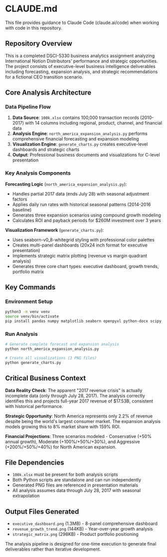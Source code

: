 # CLAUDE.md

This file provides guidance to Claude Code (claude.ai/code) when working with code in this repository.

## Repository Overview

This is a completed DSCI-5330 business analytics assignment analyzing International Notion Distributors' performance and strategic opportunities. The project consists of executive-level business intelligence deliverables including forecasting, expansion analysis, and strategic recommendations for a fictional CEO transition scenario.

## Core Analysis Architecture

### Data Pipeline Flow
1. **Data Source**: `100k.xlsx` contains 100,000 transaction records (2010-2017) with 14 columns including regional, product, channel, and financial data
2. **Analysis Engine**: `north_america_expansion_analysis.py` performs comprehensive financial forecasting and expansion modeling
3. **Visualization Engine**: `generate_charts.py` creates executive-level dashboards and strategic charts
4. **Output**: Professional business documents and visualizations for C-level presentation

### Key Analysis Components

**Forecasting Logic** (`north_america_expansion_analysis.py`):
- Handles partial 2017 data (ends July 28) with seasonal adjustment factors
- Applies daily run rates with historical seasonal patterns (2014-2016 baseline)
- Generates three expansion scenarios using compound growth modeling
- Calculates ROI and payback periods for $260M investment over 3 years

**Visualization Framework** (`generate_charts.py`):
- Uses seaborn-v0_8-whitegrid styling with professional color palettes
- Creates multi-panel dashboards (20x24 inch format for executive presentation)
- Implements strategic matrix plotting (revenue vs margin quadrant analysis)
- Generates three core chart types: executive dashboard, growth trends, portfolio matrix

## Key Commands

### Environment Setup
```bash
python3 -m venv venv
source venv/bin/activate
pip install pandas numpy matplotlib seaborn openpyxl python-docx scipy
```

### Run Analysis
```bash
# Generate complete forecast and expansion analysis
python north_america_expansion_analysis.py

# Create all visualizations (3 PNG files)
python generate_charts.py
```

## Critical Business Context

**Data Reality Check**: The apparent "2017 revenue crisis" is actually incomplete data (only through July 28, 2017). The analysis correctly identifies this and projects full-year 2017 revenue of $17.53B, consistent with historical performance.

**Strategic Opportunity**: North America represents only 2.2% of revenue despite being the world's largest consumer market. The expansion analysis models growing this to 8% market share with 159% ROI.

**Financial Projections**: Three scenarios modeled - Conservative (+50% annual growth), Moderate (+100%/+50%/+30%), and Aggressive (+200%/+50%/+40%) for North American expansion.

## File Dependencies

- `100k.xlsx` must be present for both analysis scripts
- Both Python scripts are standalone and can run independently
- Generated PNG files are referenced in presentation materials
- All analysis assumes data through July 28, 2017 with seasonal extrapolation

## Output Files Generated

- `executive_dashboard.png` (1.3MB) - 8-panel comprehensive dashboard
- `revenue_growth_trend.png` (144KB) - Year-over-year growth analysis  
- `strategic_matrix.png` (298KB) - Product portfolio positioning

The analysis pipeline is designed for one-time execution to generate final deliverables rather than iterative development.